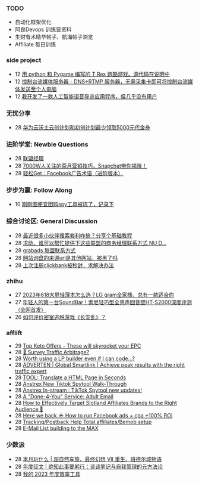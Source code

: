 ### TODO
-  自动化框架优化
-  阿良Devops 训练营资料
-  生财有术精华帖子、航海帖子浏览
-  Affiliate 每日训练

### side project
<!-- sideproject:START -->
-  12 [用 python 和 Pygame 编写的 T Rex 跑酷游戏。源代码在说明中](https://www.youtube.com/watch?v=pZySIXSelCA)
-  12 [控制台流媒体服务器 - DNS+RTMP 服务器，无需采集卡即可将控制台流媒体发送至个人电脑](https://github.com/Aioros/console-streaming-server)
-  12 [我开发了一款人工智能语音导览应用程序，但几乎没有用户](https://www.reddit.com/r/SideProject/comments/18gpp0e/ive_built_an_ai_audio_tour_app_but_have_almost_no/)<!-- sideproject:END -->


### 无忧分享
<!-- ruyo:START -->
-  28 [华为云沃土云创计划和初创计划最少领取5000元代金券](https://51.ruyo.net/18617.html)<!-- ruyo:END -->

### 进阶学堂: Newbie Questions
<!-- advertcn1:START -->
-  28 [联盟经理](https://www.advertcn.com/thread-114145-1-1.html)
-  28 [7000W人关注的斋月营销技巧，Snapchat带你揭晓！](https://www.advertcn.com/thread-114144-1-1.html)
-  28 [轻松Get：Facebook广告术语（进阶版本）](https://www.advertcn.com/thread-114143-1-1.html)<!-- advertcn1:END -->

### 步步为赢: Follow Along
<!-- advertcn2:START -->
-  10 [刚刚图便宜团购spy工具被坑了，记录下](https://www.advertcn.com/thread-113954-1-1.html)<!-- advertcn2:END -->

### 综合讨论区: General Discussion
<!-- advertcn3:START -->
-  28 [最近很多小伙伴搜索套利咋搞？分享个基础教程](https://www.advertcn.com/thread-114147-1-1.html)
-  28 [求助，谁可以帮忙提供下这些联盟的商务经理联系方式 NU D...](https://www.advertcn.com/thread-114140-1-1.html)
-  28 [grabads 联盟联系方式](https://www.advertcn.com/thread-114139-1-1.html)
-  28 [网站询盘的来源url是其他网站，被黑了吗](https://www.advertcn.com/thread-114138-1-1.html)
-  28 [上次注册clickbank被秒封，求解决办法](https://www.advertcn.com/thread-114136-1-1.html)<!-- advertcn3:END -->


### zhihu
<!-- zhihu:START -->
-  27 [2023年618大屏轻薄本怎么选？LG gram全家桶，总有一款适合你](http://zhuanlan.zhihu.com/p/632641888?utm_campaign=rss&utm_medium=rss&utm_source=rss&utm_content=title)
-  27 [年轻人的第一台SoundBar！索尼轻巧型全景声回音壁HT-S2000深度评测（全网首发）](http://zhuanlan.zhihu.com/p/630990296?utm_campaign=rss&utm_medium=rss&utm_source=rss&utm_content=title)
-  26 [如何评价密室逃脱游戏《长安乱》？](http://www.zhihu.com/question/563950552/answer/3045961312?utm_campaign=rss&utm_medium=rss&utm_source=rss&utm_content=title)<!-- zhihu:END -->

### afflift
<!-- afflift:START -->
-  29 [Top Keto Offers - These will skyrocket your EPC](https://afflift.com/f/threads/top-keto-offers-these-will-skyrocket-your-epc.12642/)
-  28 [🚦 Survey Traffic Arbitrage?](https://afflift.com/f/threads/%F0%9F%9A%A6-survey-traffic-arbitrage.12508/)
-  28 [Worth using a LP builder even if I can code...?](https://afflift.com/f/threads/worth-using-a-lp-builder-even-if-i-can-code.12723/)
-  28 [ADVERTEN | Global Smartlink | Achieve peak results with the right traffic expert](https://afflift.com/f/threads/adverten-global-smartlink-achieve-peak-results-with-the-right-traffic-expert.7526/)
-  28 [TOOL: Translate a HTML Page in Seconds](https://afflift.com/f/threads/tool-translate-a-html-page-in-seconds.11422/)
-  28 [Anstrex New Tiktok Spytool Walk-Through](https://afflift.com/f/threads/anstrex-new-tiktok-spytool-walk-through.11775/)
-  28 [Anstrex In-stream : TikTok Spytool new updates!](https://afflift.com/f/threads/anstrex-in-stream-tiktok-spytool-new-updates.12729/)
-  28 [A &quot;Done-4-You&quot; Service: Adult Email](https://afflift.com/f/threads/a-done-4-you-service-adult-email.12728/)
-  28 [How to Effectively Target Slotland Affiliates Brands to the Right Audience 🤔](https://afflift.com/f/threads/how-to-effectively-target-slotland-affiliates-brands-to-the-right-audience-%F0%9F%A4%94.12727/)
-  28 [Here we back ☀️ How to run Facebook ads + cpa +100% ROI](https://afflift.com/f/threads/here-we-back-%E2%98%80%EF%B8%8F-how-to-run-facebook-ads-cpa-100-roi.12146/)
-  28 [Tracking/Postback Help Total.affiliates/Bemob setup](https://afflift.com/f/threads/tracking-postback-help-total-affiliates-bemob-setup.12697/)
-  28 [E-Mail List building to the MAX](https://afflift.com/f/threads/e-mail-list-building-to-the-max.11019/)<!-- afflift:END -->

### 少数派
<!-- sspai:START -->
-  28 [本月玩什么 | 超自然车旅、最终幻想 VII 重生、班德尔城物语](https://sspai.com/post/86752)
-  28 [年度征文 | 绝知此事要躬行：谈谈笔记与自我管理的元方法论](https://sspai.com/post/86605)
-  28 [我的 2023 年度效率工具](https://sspai.com/post/85490)<!-- sspai:END -->
